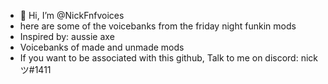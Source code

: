 - 👋 Hi, I’m @NickFnfvoices
- here are some of the voicebanks 
from the friday night funkin mods
- Inspired by: aussie axe 
- Voicebanks of made and unmade mods
- If you want to be associated with this github,
Talk to me on discord: nickツ#1411

<!---
NickFnfvoices/NickFnfvoices is a ✨ special ✨ repository because its `README.md` (this file) appears on your GitHub profile.
You can click the Preview link to take a look at your changes.
--->

